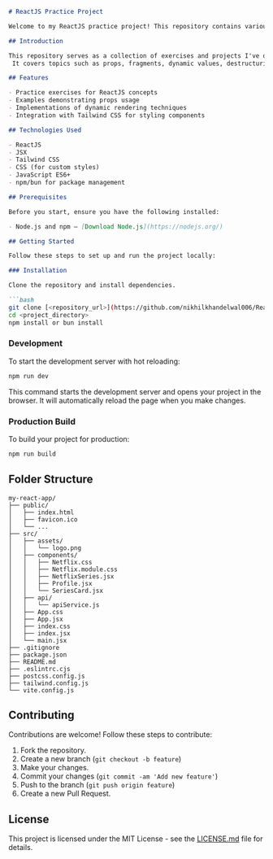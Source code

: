 

```markdown
# ReactJS Practice Project

Welcome to my ReactJS practice project! This repository contains various exercises and examples I've completed while learning ReactJS.

## Introduction

This repository serves as a collection of exercises and projects I've developed to practice and reinforce my understanding of ReactJS.
 It covers topics such as props, fragments, dynamic values, destructuring, JSX, event propagation, and much-more.

## Features

- Practice exercises for ReactJS concepts
- Examples demonstrating props usage
- Implementations of dynamic rendering techniques
- Integration with Tailwind CSS for styling components

## Technologies Used

- ReactJS
- JSX
- Tailwind CSS
- CSS (for custom styles)
- JavaScript ES6+
- npm/bun for package management

## Prerequisites

Before you start, ensure you have the following installed:

- Node.js and npm — [Download Node.js](https://nodejs.org/)

## Getting Started

Follow these steps to set up and run the project locally:

### Installation

Clone the repository and install dependencies.

```bash
git clone [<repository_url>](https://github.com/nikhilkhandelwal006/React.js-Practice)
cd <project_directory>
npm install or bun install
```

### Development

To start the development server with hot reloading:

```bash
npm run dev
```

This command starts the development server and opens your project in the browser. It will automatically reload the page when you make changes.

### Production Build

To build your project for production:

```bash
npm run build
```


## Folder Structure



```
my-react-app/
├── public/
│   ├── index.html
│   ├── favicon.ico
│   └── ...
├── src/
│   ├── assets/
│   │   └── logo.png
│   ├── components/
│   │   ├── Netflix.css
│   │   ├── Netflix.module.css
│   │   ├── NetflixSeries.jsx
│   │   ├── Profile.jsx
│   │   └── SeriesCard.jsx
│   ├── api/
│   │   └── apiService.js
│   ├── App.css
│   ├── App.jsx
│   ├── index.css
│   ├── index.jsx
│   └── main.jsx
├── .gitignore
├── package.json
├── README.md
├── .eslintrc.cjs
├── postcss.config.js
├── tailwind.config.js
└── vite.config.js

```

## Contributing

Contributions are welcome! Follow these steps to contribute:

1. Fork the repository.
2. Create a new branch (`git checkout -b feature`)
3. Make your changes.
4. Commit your changes (`git commit -am 'Add new feature'`)
5. Push to the branch (`git push origin feature`)
6. Create a new Pull Request.

## License

This project is licensed under the MIT License - see the [LICENSE.md](LICENSE.md) file for details.
```

